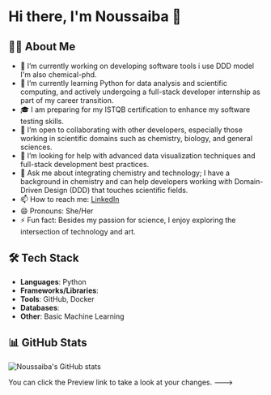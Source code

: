 
# Hi there, I'm Noussaiba 👋

## 🙋‍♀️ About Me
- 🔭 I’m currently working on developing software tools  i use DDD model I'm also chemical-phd.
- 🌱 I’m currently learning Python for data analysis and scientific computing, and actively undergoing a full-stack developer internship as part of my career transition.
- 🎓 I am preparing for my ISTQB certification to enhance my software testing skills.
- 👯 I’m open to collaborating with other developers, especially those working in scientific domains such as chemistry, biology, and general sciences.
- 🤔 I’m looking for help with advanced data visualization techniques and full-stack development best practices.
- 💬 Ask me about integrating chemistry and technology; I have a background in chemistry and can help developers working with Domain-Driven Design (DDD) that touches scientific fields.
- 📫 How to reach me: [LinkedIn](www.linkedin.com/in/noussaiba-ayadi)
- 😄 Pronouns: She/Her
- ⚡ Fun fact: Besides my passion for science, I enjoy exploring the intersection of technology and art.

## 🛠 Tech Stack
- **Languages**: Python 
- **Frameworks/Libraries**:
- **Tools**: GitHub, Docker
- **Databases**: 
- **Other**: Basic Machine Learning

## 📊 GitHub Stats
![Noussaiba's GitHub stats](https://github-readme-stats.vercel.app/api?username=Noussaiba24&show_icons=true&theme=radical)


You can click the Preview link to take a look at your changes.
--->
